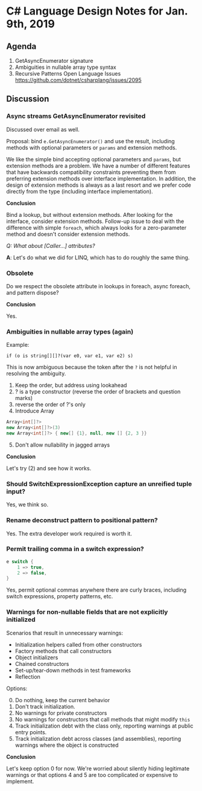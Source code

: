 
# C# Language Design Notes for Jan. 9th, 2019

## Agenda

1. GetAsyncEnumerator signature
2. Ambiguities in nullable array type syntax
2. Recursive Patterns Open Language Issues https://github.com/dotnet/csharplang/issues/2095

## Discussion

### Async streams GetAsyncEnumerator revisited

Discussed over email as well.

Proposal: bind `e.GetAsyncEnumerator()` and use the result, including methods
with optional parameters or `params` and extension methods.

We like the simple bind accepting optional parameters and `params`, but
extension methods are a problem. We have a number of different features that
have backwards compatibility constraints preventing them from preferring extension
methods over interface implementation. In addition, the design of extension methods
is always as a last resort and we prefer code directly from the type (including
interface implementation).

**Conclusion**

Bind a lookup, but without extension methods. After looking for the interface,
consider extension methods. Follow-up issue to deal with the difference with
simple `foreach`, which always looks for a zero-parameter method and doesn't
consider extension methods.

*Q: What about [Caller...] attributes?*

**A**: Let's do what we did for LINQ, which has to do roughly the same thing.

### Obsolete 

Do we respect the obsolete attribute in lookups in foreach, async foreach,
and pattern dispose?

**Conclusion**

Yes.

### Ambiguities in nullable array types (again)

Example:

`if (o is string[][]?(var e0, var e1, var e2) s)`

This is now ambiguous because the token after the `?` is not helpful in
resolving the ambiguity.

1. Keep the order, but address using lookahead
2. ? is a type constructor (reverse the order of brackets and question marks)
3. reverse the order of ?'s only
4. Introduce Array<T>
```C#
Array<int[]?>
new Array<int[]?>(3)
new Array<int[]?> { new[] {1}, null, new [] {2, 3 }}
```
5. Don't allow nullability in jagged arrays

**Conclusion**

Let's try (2) and see how it works.

### Should SwitchExpressionException capture an unreified tuple input?

Yes, we think so.

### Rename deconstruct pattern to positional pattern?

Yes. The extra developer work required is worth it.

### Permit trailing comma in a switch expression?

```C#
e switch {
    1 => true,
    2 => false,
}
```

Yes, permit optional commas anywhere there are curly braces, including
switch expressions, property patterns, etc.

### Warnings for non-nullable fields that are not explicitly initialized

Scenarios that result in unnecessary warnings:

* Initialization helpers called from other constructors
* Factory methods that call constructors
* Object initializers
* Chained constructors
* Set-up/tear-down methods in test frameworks
* Reflection

Options:

0. Do nothing, keep the current behavior
1. Don't track initialization.
2. No warnings for private constructors
3. No warnings for constructors that call methods that might modify `this`
4. Track initialization debt with the class only, reporting warnings at
public entry points.
5. Track initialization debt across classes (and assemblies), reporting
warnings where the object is constructed

**Conclusion**

Let's keep option 0 for now. We're worried about silently hiding legitimate
warnings or that options 4 and 5 are too complicated or expensive to implement.